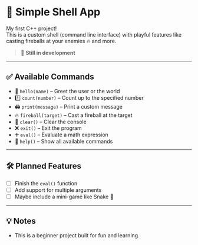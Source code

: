 # 🐚 Simple Shell App

My first C++ project!  
This is a custom shell (command line interface) with playful features like casting fireballs at your enemies 🔥 and more.

> 🚧 **Still in development**

---

## ✅ Available Commands

- 👋 `hello(name)` – Greet the user or the world  
- 1️⃣ `count(number)` – Count up to the specified number  
- 🖨️ `print(message)` – Print a custom message  
- 🔥 `fireball(target)` – Cast a fireball at the target  
- 🧽 `clear()` – Clear the console  
- ❌ `exit()` – Exit the program  
- ➕ `eval()` – Evaluate a math expression  
- 🏫 `help()` – Show all available commands  

---

## 🛠 Planned Features

- [ ] Finish the `eval()` function  
- [ ] Add support for multiple arguments  
- [ ] Maybe include a mini-game like Snake 🐍  

---

## 💡 Notes

- This is a beginner project built for fun and learning.  

